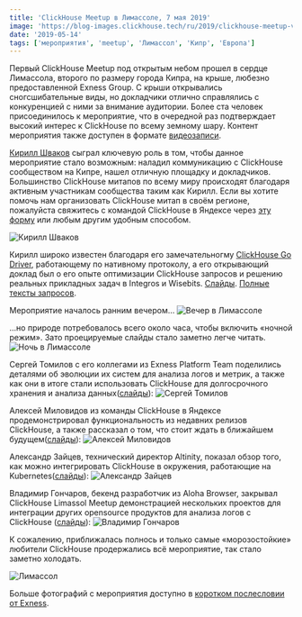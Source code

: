 ```yaml
---
title: 'ClickHouse Meetup в Лимассоле, 7 мая 2019'
image: 'https://blog-images.clickhouse.tech/ru/2019/clickhouse-meetup-v-limassole-7-maya-2019/main.jpg'
date: '2019-05-14'
tags: ['мероприятия', 'meetup', 'Лимассол', 'Кипр', 'Европа']
---
```


Первый ClickHouse Meetup под открытым небом прошел в сердце Лимассола, второго по размеру города Кипра, на крыше, любезно предоставленной Exness Group. С крыши открывались сногсшибательные виды, но докладчики отлично справлялись с конкуренцией с ними за внимание аудитории. Более ста человек присоединилось к мероприятие, что в очередной раз подтверждает высокий интерес к ClickHouse по всему земному шару. Контент мероприятия также доступен в формате [видеозаписи](https://www.youtube.com/watch?v=_rpU-TvSfZ8).

[Кирилл Шваков](https://github.com/kshvakov) сыграл ключевую роль в том, чтобы данное мероприятие стало возможным: наладил коммуникацию с ClickHouse сообществом на Кипре, нашел отличную площадку и докладчиков. Большинство ClickHouse митапов по всему миру происходят благодаря активным участникам сообщества таким как Кирилл. Если вы хотите помочь нам организовать ClickHouse митап в своём регионе, пожалуйста свяжитесь с командой ClickHouse в Яндексе через [эту форму](https://clickhouse.tech/#meet) или любым другим удобным способом.

![Кирилл Шваков](https://blog-images.clickhouse.tech/ru/2019/clickhouse-meetup-v-limassole-7-maya-2019/1.jpg)

Кирилл широко известен благодаря его замечательногму [ClickHouse Go Driver](https://github.com/clickhouse/clickhouse-go), работающему по нативному протоколу, а его открывающий доклад был о его опыте оптимизации ClickHouse запросов и решению реальных прикладных задач в Integros и Wisebits. [Слайды](https://presentations.clickhouse.tech/meetup22/strategies.pdf). [Полные тексты запросов](https://github.com/kshvakov/ClickHouse-Meetup-Exness).

Мероприятие началось ранним вечером…
![Вечер в Лимассоле](https://blog-images.clickhouse.tech/ru/2019/clickhouse-meetup-v-limassole-7-maya-2019/2.jpg)

…но природе потребовалось всего около часа, чтобы включить «ночной режим». Зато проецируемые слайды стало заметно легче читать.
![Ночь в Лимассоле](https://blog-images.clickhouse.tech/ru/2019/clickhouse-meetup-v-limassole-7-maya-2019/3.jpg)

Сергей Томилов с его коллегами из Exness Platform Team поделились деталями об эволюции их систем для анализа логов и метрик, а также как они в итоге стали использовать ClickHouse для долгосрочного хранения и анализа данных([слайды](https://presentations.clickhouse.tech/meetup22/exness.pdf)):
![Сергей Томилов](https://blog-images.clickhouse.tech/ru/2019/clickhouse-meetup-v-limassole-7-maya-2019/4.jpg)

Алексей Миловидов из команды ClickHouse в Яндексе продемонстрировал функциональность из недавних релизов ClickHouse, а также рассказал о том, что стоит ждать в ближайшем будущем([слайды](https://presentations.clickhouse.tech/meetup22/new_features/)):
![Алексей Миловидов](https://blog-images.clickhouse.tech/ru/2019/clickhouse-meetup-v-limassole-7-maya-2019/5.jpg)

Александр Зайцев, технический директор Altinity, показал обзор того, как можно интегрировать ClickHouse в окружения, работающие на Kubernetes([слайды](https://presentations.clickhouse.tech/meetup22/kubernetes.pdf)):
![Александр Зайцев](https://blog-images.clickhouse.tech/ru/2019/clickhouse-meetup-v-limassole-7-maya-2019/6.jpg)

Владимир Гончаров, бекенд разработчик из Aloha Browser, закрывал ClickHouse Limassol Meetup демонстрацией нескольких проектов для интеграции других opensource продуктов для анализа логов с ClickHouse ([слайды](https://presentations.clickhouse.tech/meetup22/aloha.pdf)):
![Владимир Гончаров](https://blog-images.clickhouse.tech/ru/2019/clickhouse-meetup-v-limassole-7-maya-2019/7.jpg)

К сожалению, приближалась полнось и только самые «морозостойкие» любители ClickHouse продержались всё мероприятие, так стало заметно холодать.

![Лимассол](https://blog-images.clickhouse.tech/ru/2019/clickhouse-meetup-v-limassole-7-maya-2019/8.jpg)

Больше фотографий с мероприятия доступно в [коротком послесловии от Exness](https://www.facebook.com/events/386638262181785/permalink/402167077295570/).
